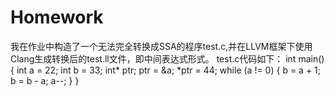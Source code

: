 # Homework
我在作业中构造了一个无法完全转换成SSA的程序test.c,并在LLVM框架下使用Clang生成转换后的test.ll文件，即中间表达式形式。
test.c代码如下：
    int main()
    {
        int a = 22;
        int b = 33;
        int* ptr;
        ptr = &a;
        *ptr = 44;
        while (a != 0)
        {
            b = a + 1;
            b = b - a;
            a--;
        }
    }
